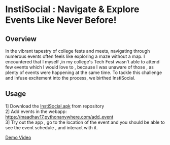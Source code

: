 # InstiSocial : Navigate & Explore Events Like Never Before! 

## Overview 
In the vibrant tapestry of college fests and meets, navigating through numerous events often feels like exploring a maze without a map. I encountered that I myself ,in my college's Tech Fest wasn't able to attend few events which I would love to , because I was unaware of those , as plenty of events were happening at the same time. To tackle this challenge and infuse excitement into the process, we birthed InstiSocial.

## Usage

1] Download the [InstiSocial.apk](https://drive.google.com/file/d/1Tg_WU6_3w4ILVmKV2VXkJAqQqR6jZ8e6/view?usp=sharing) from repository \
2] Add events in the webapp: https://maadhav17.pythonanywhere.com/add_event \
3] Try out the app , go to the location of the event and you should be able to see the event schedule , and interact with it.

[Demo Video](https://youtu.be/SxQQbgxkUm8)
